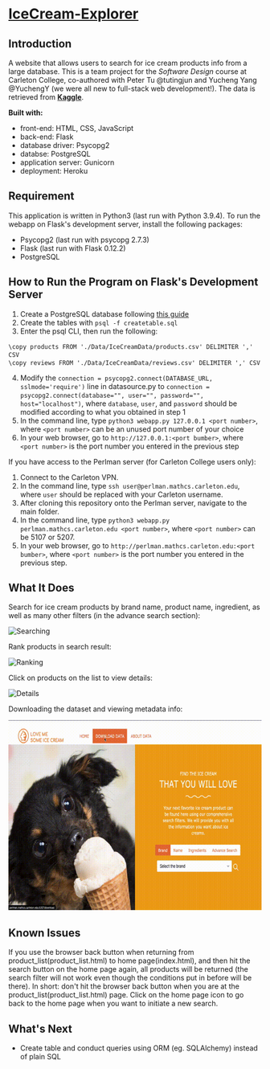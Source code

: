 # [IceCream-Explorer](https://ice-cream-explorer.herokuapp.com/)

## Introduction
A website that allows users to search for ice cream products info from a large database. This is a team project for the _Software Design_ course at Carleton College, co-authored with Peter Tu @tutingjun and Yucheng Yang @YuchengY (we were all new to full-stack web development!). The data is retrieved from [**Kaggle**](https://www.kaggle.com/tysonpo/ice-cream-dataset). 

**Built with:**
- front-end: HTML, CSS, JavaScript 
- back-end: Flask
- database driver: Psycopg2
- databse: PostgreSQL
- application server: Gunicorn
- deployment: Heroku


## Requirement 
This application is written in Python3 (last run with Python 3.9.4).
To run the webapp on Flask's development server, install the following packages:
- Psycopg2 (last run with psycopg 2.7.3)
- Flask (last run with Flask 0.12.2)
- PostgreSQL


## How to Run the Program on Flask's Development Server
1. Create a PostgreSQL database following [this guide](https://www.guru99.com/postgresql-create-database.html)
2. Create the tables with `psql -f createtable.sql`
3. Enter the psql CLI, then run the following:
```
\copy products FROM './Data/IceCreamData/products.csv' DELIMITER ',' CSV
\copy reviews FROM './Data/IceCreamData/reviews.csv' DELIMITER ',' CSV
```
4. Modify the `connection = psycopg2.connect(DATABASE_URL, sslmode='require')` line in datasource.py to ```connection = psycopg2.connect(database="", user="", password="", host="localhost")```, where `database`, `user`, and `password` should be modified according to what you obtained in step 1
5. In the command line, type `python3 webapp.py 127.0.0.1 <port number>`, where `<port number>` can be an unused port number of your choice
6. In your web browser, go to `http://127.0.0.1:<port bumber>`, where `<port number>` is the port number you entered in the previous step


If you have access to the Perlman server (for Carleton College users only):
1. Connect to the Carleton VPN.
2. In the command line, type `ssh user@perlman.mathcs.carleton.edu`, where `user` should be replaced with your Carleton username.
3. After cloning this repository onto the Perlman server, navigate to the main folder. 
4. In the command line, type `python3 webapp.py perlman.mathcs.carleton.edu <port number>`, where `<port number>` can be 5107 or 5207.
5. In your web browser, go to `http://perlman.mathcs.carleton.edu:<port bumber>`, where `<port number>` is the port number you entered in the previous step.


## What It Does
Search for ice cream products by brand name, product name, ingredient, as well as many other filters (in the advance search section):

![Searching](demo/search.gif)

Rank products in search result:

![Ranking](demo/rank.gif)


Click on products on the list to view details:

![Details](demo/detail.gif)


Downloading the dataset and viewing metadata info: 

![Download](demo/download.gif "Downloading data and Viewing Metadata")


## Known Issues
If you use the browser back button when returning from product_list(product_list.html) to home page(index.html), and then hit the search button on the home page again, all products will be returned (the search filter will not work even though the conditions put in before will be there). In short: don't hit the browser back button when you are at the product_list(product_list.html) page. Click on the home page icon to go back to the home page when you want to initiate a new search.

## What's Next
- Create table and conduct queries using ORM (eg. SQLAlchemy) instead of plain SQL
